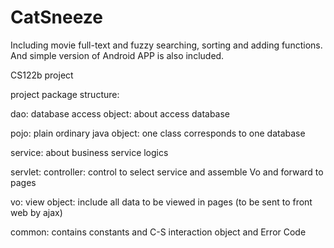 # CatSneeze
Including movie full-text and fuzzy searching, sorting and adding functions. And simple version of Android APP is also included.

CS122b project

project package structure:

dao: database access object: about access database

pojo: plain ordinary java object: one class corresponds to one database

service: about business service logics

servlet: controller: control to select service and assemble Vo and forward to pages

vo: view object: include all data to be viewed in pages (to be sent to front web by ajax)

common: contains constants and C-S interaction object and Error Code

